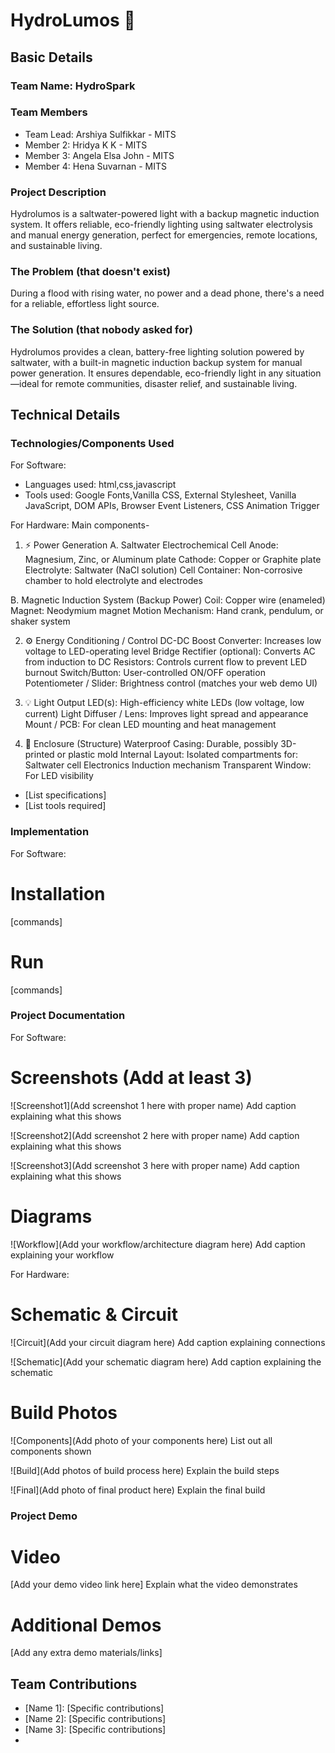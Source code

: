 # HydroLumos 🎯


## Basic Details
### Team Name: HydroSpark


### Team Members
- Team Lead: Arshiya Sulfikkar - MITS
- Member 2: Hridya K K - MITS
- Member 3: Angela Elsa John - MITS
- Member 4: Hena Suvarnan - MITS

### Project Description
Hydrolumos is a saltwater-powered light with a backup magnetic induction system. It offers reliable, eco-friendly lighting using saltwater electrolysis and manual energy generation, perfect for emergencies, remote locations, and sustainable living.

### The Problem (that doesn't exist)
During a flood with rising water, no power and a dead phone, there's a need for a reliable, effortless light source.

### The Solution (that nobody asked for)
Hydrolumos provides a clean, battery-free lighting solution powered by saltwater, with a built-in magnetic induction backup system for manual power generation. It ensures dependable, eco-friendly light in any situation—ideal for remote communities, disaster relief, and sustainable living.

## Technical Details
### Technologies/Components Used
For Software:
- Languages used: html,css,javascript
- Tools used: Google Fonts,Vanilla CSS, External Stylesheet, Vanilla JavaScript, DOM APIs, Browser Event Listeners, CSS Animation Trigger

For Hardware:
Main components-
1. ⚡ Power Generation
A. Saltwater Electrochemical Cell
Anode: Magnesium, Zinc, or Aluminum plate
Cathode: Copper or Graphite plate
Electrolyte: Saltwater (NaCl solution)
Cell Container: Non-corrosive chamber to hold electrolyte and electrodes

B. Magnetic Induction System (Backup Power)
Coil: Copper wire (enameled)
Magnet: Neodymium magnet
Motion Mechanism: Hand crank, pendulum, or shaker system

2. ⚙️ Energy Conditioning / Control
DC-DC Boost Converter: Increases low voltage to LED-operating level
Bridge Rectifier (optional): Converts AC from induction to DC
Resistors: Controls current flow to prevent LED burnout
Switch/Button: User-controlled ON/OFF operation
Potentiometer / Slider: Brightness control (matches your web demo UI)

3. 💡 Light Output
LED(s): High-efficiency white LEDs (low voltage, low current)
Light Diffuser / Lens: Improves light spread and appearance
Mount / PCB: For clean LED mounting and heat management

4. 🧱 Enclosure (Structure)
Waterproof Casing: Durable, possibly 3D-printed or plastic mold
Internal Layout: Isolated compartments for:
Saltwater cell
Electronics
Induction mechanism
Transparent Window: For LED visibility

- [List specifications]
- [List tools required]

### Implementation
For Software:
# Installation
[commands]

# Run
[commands]

### Project Documentation
For Software:

# Screenshots (Add at least 3)
![Screenshot1](Add screenshot 1 here with proper name)
Add caption explaining what this shows

![Screenshot2](Add screenshot 2 here with proper name)
Add caption explaining what this shows

![Screenshot3](Add screenshot 3 here with proper name)
Add caption explaining what this shows

# Diagrams
![Workflow](Add your workflow/architecture diagram here)
Add caption explaining your workflow

For Hardware:

# Schematic & Circuit
![Circuit](Add your circuit diagram here)
Add caption explaining connections

![Schematic](Add your schematic diagram here)
Add caption explaining the schematic

# Build Photos
![Components](Add photo of your components here)
List out all components shown

![Build](Add photos of build process here)
Explain the build steps

![Final](Add photo of final product here)
Explain the final build

### Project Demo
# Video
[Add your demo video link here]
Explain what the video demonstrates

# Additional Demos
[Add any extra demo materials/links]

## Team Contributions
- [Name 1]: [Specific contributions]
- [Name 2]: [Specific contributions]
- [Name 3]: [Specific contributions]
-
